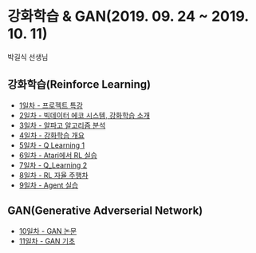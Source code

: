 ﻿# 강화학습 & GAN(2019. 09. 24 ~ 2019. 10. 11)

박길식 선생님

## 강화학습(Reinforce Learning)

- [1일차 - 프로젝트 특강](1일차/2019-09-24(특강).md)
- [2일차 - 빅데이터 에코 시스템, 강화학습 소개](2019-09-25_RL_introduction.md)
- [3일차 - 알파고 알고리즘 분석](3일차/2019-09-26.md)
- [4일차 - 강화학습 개요](4일차/2019-09-27_RL개요.ipynb)
- [5일차 - Q Learning 1](5일차/2019-10-01_Q_Learning.ipynb)
- [6일차 - Atari에서 RL 실습](6일차/2019-10-04_atari.md)
- [7일차 - Q_Learning 2](7일차/2019-10-07_RL_Q_Learning.ipynb)
- [8일차 - RL 자율 주행차](8일차/2019-10-10-DQN_autonomous_car.md)
- [9일차 - Agent 실습](9일차/2019-10-11_RL_agent.md)



## GAN(Generative Adverserial Network)

- [10일차 - GAN 논문](10일차/2019-10-16_gan논문.md)
- [11일차 - GAN 기초](11일차/GAN_BASIC.ipynb)

